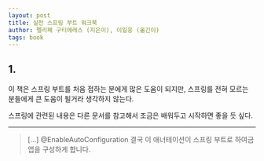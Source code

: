 ```yaml
---
layout: post
title: 실전 스프링 부트 워크북
author: 펠리페 구티에레스 (지은이), 이일웅 (옮긴이) 
tags: book
---
```


## 1.

이 책은 스프링 부트를 처음 접하는 분에게 많은 도움이 되지만, 스프링를 전혀 모르는 분들에게 큰 도움이 될거라 생각하지 않는다.

스프링에 관련된 내용은 다른 문서를 참고해서 조금은 배워두고 시작하면 좋을 듯 싶다.

----

> [...] @EnableAutoConfiguration 결국 이 애너테이션이 스프링 부트로 하여금 앱을 구성하게 합니다.


